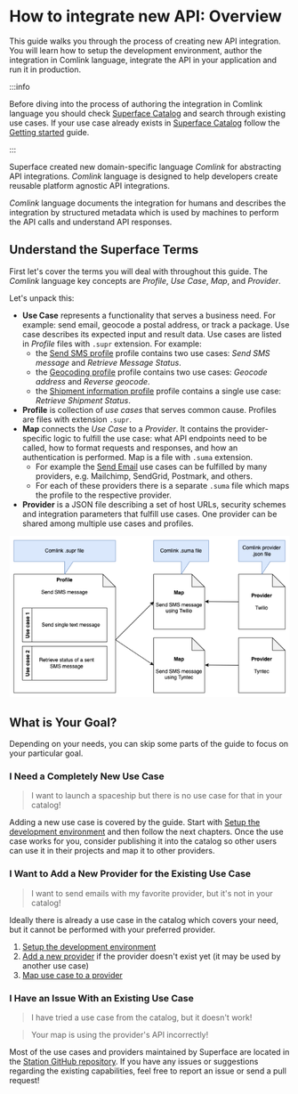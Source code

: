 # How to integrate new API: Overview

This guide walks you through the process of creating new API integration. You will learn how to setup the development environment, author the integration in Comlink language, integrate the API in your application and run it in production.

:::info

Before diving into the process of authoring the integration in Comlink language you should check [Superface Catalog](https://superface.ai/catalog) and search through existing use cases. If your use case already exists in [Superface Catalog](https://superface.ai/catalog) follow the [Getting started](/getting-started) guide.

:::

Superface created new domain-specific language _Comlink_ for abstracting API integrations. _Comlink_ language is designed to help developers create reusable platform agnostic API integrations.

_Comlink_ language documents the integration for humans and describes the integration by structured metadata which is used by machines to perform the API calls and understand API responses.

## Understand the Superface Terms

First let's cover the terms you will deal with throughout this guide. The _Comlink_ language key concepts are _Profile_, _Use Case_, _Map_, and _Provider_.

Let's unpack this:

- **Use Case** represents a functionality that serves a business need. For example: send email, geocode a postal address, or track a package. Use case describes its expected input and result data. Use cases are listed in _Profile_ files with `.supr` extension. For example:
  - the [Send SMS profile](https://superface.ai/communication/send-sms@1.0.1) profile contains two use cases: _Send SMS message_ and _Retrieve Message Status_.
  - the [Geocoding profile](https://superface.ai/address/geocoding@3.0.1) profile contains two use cases: _Geocode address_ and _Reverse geocode_.
  - the [Shipment information profile](https://superface.ai/delivery-tracking/shipment-info@1.0.1) profile contains a single use case: _Retrieve Shipment Status_.
- **Profile** is collection of _use cases_ that serves common cause. Profiles are files with extension `.supr`.
- **Map** connects the _Use Case_ to a _Provider_. It contains the provider-specific logic to fulfill the use case: what API endpoints need to be called, how to format requests and responses, and how an authentication is performed. Map is a file with `.suma` extension.
  - For example the [Send Email](https://superface.ai/communication/send-email) use cases can be fulfilled by many providers, e.g. Mailchimp, SendGrid, Postmark, and others.
  - For each of these providers there is a separate `.suma` file which maps the profile to the respective provider.
- **Provider** is a JSON file describing a set of host URLs, security schemes and integration parameters that fulfill use cases. One provider can be shared among multiple use cases and profiles.

![Comlink key concepts.](../../assets/comlink-key-concepts.png)

## What is Your Goal?

Depending on your needs, you can skip some parts of the guide to focus on your particular goal.

### I Need a Completely New Use Case

> I want to launch a spaceship but there is no use case for that in your catalog!

Adding a new use case is covered by the guide. Start with [Setup the development environment](setup-the-environment.md) and then follow the next chapters. Once the use case works for you, consider publishing it into the catalog so other users can use it in their projects and map it to other providers.

### I Want to Add a New Provider for the Existing Use Case

> I want to send emails with my favorite provider, but it's not in your catalog!

Ideally there is already a use case in the catalog which covers your need, but it cannot be performed with your preferred provider.

1. [Setup the development environment](setup-the-environment.md)
2. [Add a new provider](add-new-provider.md) if the provider doesn't exist yet (it may be used by another use case)
3. [Map use case to a provider](map-use-case-to-provider.md)

### I Have an Issue With an Existing Use Case

> I have tried a use case from the catalog, but it doesn't work!

> Your map is using the provider's API incorrectly!

Most of the use cases and providers maintained by Superface are located in the [Station GitHub repository](https://github.com/superfaceai/station). If you have any issues or suggestions regarding the existing capabilities, feel free to report an issue or send a pull request!
